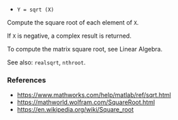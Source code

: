 * `Y = sqrt (X)`

Compute the square root of each element of `X`.

If `X` is negative, a complex result is returned.

To compute the matrix square root, see Linear Algebra.

See also: `realsqrt`, `nthroot`.

### References

* https://www.mathworks.com/help/matlab/ref/sqrt.html
* https://mathworld.wolfram.com/SquareRoot.html
* https://en.wikipedia.org/wiki/Square_root

